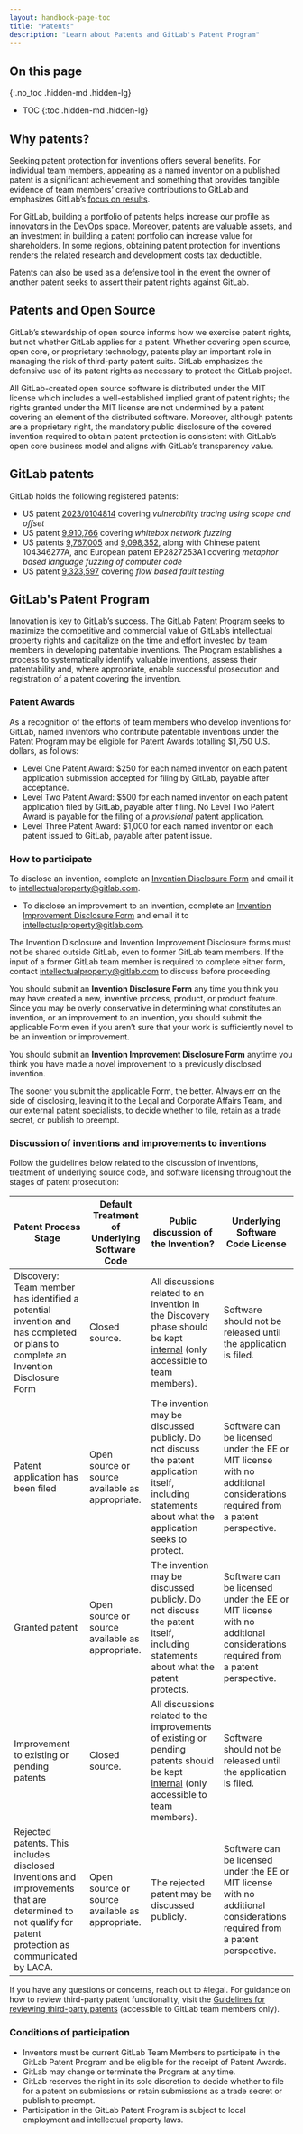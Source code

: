 ```yaml
---
layout: handbook-page-toc
title: "Patents"
description: "Learn about Patents and GitLab's Patent Program"
---
```


<link rel="stylesheet" type="text/css" href="/stylesheets/biztech.css" />

## On this page
{:.no_toc .hidden-md .hidden-lg}

- TOC
{:toc .hidden-md .hidden-lg}

## Why patents?

Seeking patent protection for inventions offers several benefits. For individual team members, appearing as a named inventor on a published patent is a significant achievement and something that provides tangible evidence of team members’ creative contributions to GitLab and emphasizes GitLab’s [focus on results](https://about.gitlab.com/handbook/values/#results).

For GitLab, building a portfolio of patents helps increase our profile as innovators in the DevOps space. Moreover, patents are valuable assets, and an investment in building a patent portfolio can increase value for shareholders. In some regions, obtaining patent protection for inventions renders the related research and development costs tax deductible.

Patents can also be used as a defensive tool in the event the owner of another patent seeks to assert their patent rights against GitLab.

## Patents and Open Source

GitLab’s stewardship of open source informs how we exercise patent rights, but not whether GitLab applies for a patent. Whether covering open source, open core, or proprietary technology, patents play an important role in managing the risk of third-party patent suits. GitLab emphasizes the defensive use of its patent rights as necessary to protect the GitLab project.

All GitLab-created open source software is distributed under the MIT license which includes a well-established implied grant of patent rights; the rights granted under the MIT license are not undermined by a patent covering an element of the distributed software. Moreover, although patents are a proprietary right, the mandatory public disclosure of the covered invention required to obtain patent protection is consistent with GitLab’s open core business model and aligns with GitLab’s transparency value.

## GitLab patents
GitLab holds the following registered patents:
- US patent [2023/0104814](https://image-ppubs.uspto.gov/dirsearch-public/print/downloadPdf/20230104814) covering _vulnerability tracing using scope and offset_
- US patent [9,910,766](https://image-ppubs.uspto.gov/dirsearch-public/print/downloadPdf/9910766) covering _whitebox network fuzzing_
- US patents [9,767,005](https://image-ppubs.uspto.gov/dirsearch-public/print/downloadPdf/9767005) and [9,098,352](https://image-ppubs.uspto.gov/dirsearch-public/print/downloadPdf/9098352), along with Chinese patent 104346277A, and European patent EP2827253A1 covering _metaphor based language fuzzing of computer code_
- US patent [9,323,597](https://image-ppubs.uspto.gov/dirsearch-public/print/downloadPdf/9323597) covering _flow based fault testing_.

## GitLab's Patent Program

Innovation is key to GitLab’s success. The GitLab Patent Program seeks to maximize the competitive and commercial value of GitLab’s intellectual property rights and capitalize on the time and effort invested by team members in developing patentable inventions. The Program establishes a process to systematically identify valuable inventions, assess their patentability and, where appropriate, enable successful prosecution and registration of a patent covering the invention.

### Patent Awards

As a recognition of the efforts of team members who develop inventions for GitLab, named inventors who contribute patentable inventions under the Patent Program may be eligible for Patent Awards totalling $1,750 U.S. dollars, as follows:
- Level One Patent Award: $250 for each named inventor on each patent application submission accepted for filing by GitLab, payable after acceptance.
- Level Two Patent Award: $500 for each named inventor on each patent application filed by GitLab, payable after filing. No Level Two Patent Award is payable for the filing of a _provisional_ patent application.
- Level Three Patent Award: $1,000 for each named inventor on each patent issued to GitLab, payable after patent issue.

### How to participate

To disclose an invention, complete an [Invention Disclosure Form](https://docs.google.com/document/d/1BndxggJyA3aMdYav-ghNwpTdNcfgJcrHFRlT6u8KFD8/copy) and email it to [intellectualproperty@gitlab.com](mailto:intellectualproperty@gitlab.com).

* To disclose an improvement to an invention, complete an [Invention Improvement Disclosure Form](https://docs.google.com/document/d/10D49F21I-G0V9rnyStgD0EwEfLxi8KzNS_ShCA64br8/copy) and email it to [intellectualproperty@gitlab.com](mailto:intellectualproperty@gitlab.com). 

The Invention Disclosure and Invention Improvement Disclosure forms  must not be shared outside GitLab, even to former GitLab team members. If the input of a former GitLab team member is required to complete either form, contact [intellectualproperty@gitlab.com](mailto:intellectualproperty@gitlab.com) to discuss before proceeding.

You should submit an **Invention Disclosure Form** any time you think you may have created a new, inventive process, product, or product feature. Since you may be overly conservative in determining what constitutes an invention, or an improvement to an invention, you should submit the applicable Form even if you aren’t sure that your work is sufficiently novel to be an invention or improvement. 

You should submit an **Invention Improvement Disclosure Form** anytime you think you have made a novel improvement to a previously disclosed invention. 

The sooner you submit the applicable Form, the better. Always err on the side of disclosing, leaving it to the Legal and Corporate Affairs Team, and our external patent specialists, to decide whether to file, retain as a trade secret, or publish to preempt.

### Discussion of inventions and improvements to inventions

Follow the guidelines below related to the discussion of inventions, treatment of underlying source code, and software licensing throughout the stages of patent prosecution:


| Patent Process Stage                                                                                                                                     | Default Treatment of Underlying Software Code   | Public discussion of the Invention?                                                                                                                        | Underlying Software Code License                                                                                            |
|----------------------------------------------------------------------------------------------------------------------------------------------------------|-------------------------------------------------|------------------------------------------------------------------------------------------------------------------------------------------------------------|-----------------------------------------------------------------------------------------------------------------------------|
| Discovery: Team member has identified a potential invention and has completed or plans to complete an Invention Disclosure Form                          | Closed source.                                  | All discussions related to an invention in the Discovery phase should be kept [internal](https://about.gitlab.com/handbook/communication/confidentiality-levels/#internal) (only accessible to team members).                                  | Software should not be released until the application is filed.                                                             |
| Patent application has been filed                                                                                                                        | Open source or source available as appropriate. | The invention may be discussed publicly. Do not discuss the patent application itself, including statements about what the application seeks to protect.   | Software can be licensed under the EE or MIT license with no additional considerations required from a patent perspective.  |
| Granted patent                                                                                                                                           | Open source or source available as appropriate. | The invention may be discussed publicly. Do not discuss the patent itself, including statements about what the patent protects.                            | Software can be licensed under the EE or MIT license with no additional considerations required from a patent perspective.  |
| Improvement to existing or pending patents                                                                                                               | Closed source.                                  | All discussions related to the improvements of existing or pending patents should be kept [internal](https://about.gitlab.com/handbook/communication/confidentiality-levels/#internal) (only accessible to team members).                      | Software should not be released until the application is filed.                                                             |
| Rejected patents. This includes disclosed inventions and improvements that are determined to not qualify for patent protection as communicated by LACA.  | Open source or source available as appropriate. | The rejected patent may be discussed publicly.                                                                                                             | Software can be licensed under the EE or MIT license with no additional considerations required from a patent perspective.  |

If you have any questions or concerns, reach out to #legal.
For guidance on how to review third-party patent functionality, visit the [Guidelines for reviewing third-party patents](https://internal.gitlab.com/handbook/legal-and-corporate-affairs/legal-and-compliance/productguidance/#guidelines-on-reviewing-third-party-patents) (accessible to GitLab team members only).

### Conditions of participation
- Inventors must be current GitLab Team Members to participate in the GitLab Patent Program and be eligible for the receipt of Patent Awards.
- GitLab may change or terminate the Program at any time.
- GitLab reserves the right in its sole discretion to decide whether to file for a patent on submissions or retain submissions as a trade secret or publish to preempt.
- Participation in the GitLab Patent Program is subject to local employment and intellectual property laws.
